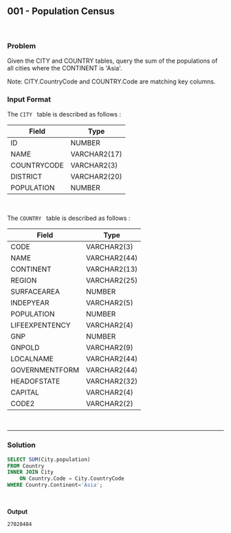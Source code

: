 ## 001 - Population Census
<br>

### Problem
Given the CITY and COUNTRY tables, query the sum of the populations of all cities where the CONTINENT is 'Asia'.

Note: CITY.CountryCode and COUNTRY.Code are matching key columns.


### Input Format

The `CITY ` table is described as follows :

|  Field | Type |
|---|---|
| ID  | NUMBER |
| NAME | VARCHAR2(17)   |
| COUNTRYCODE  | VARCHAR2(3)  |
| DISTRICT |  VARCHAR2(20) |
| POPULATION | NUMBER |

<br>

The `COUNTRY ` table is described as follows :

|  Field | Type |
|---|---|
| CODE  | VARCHAR2(3)   |
| NAME | VARCHAR2(44)   |
| CONTINENT | VARCHAR2(13)  |
| REGION  | VARCHAR2(25)  |
| SURFACEAREA | NUMBER |
| INDEPYEAR | VARCHAR2(5) |
| POPULATION | NUMBER |
| LIFEEXPENTENCY | VARCHAR2(4) |
| GNP | NUMBER |
| GNPOLD | VARCHAR2(9) |
| LOCALNAME | VARCHAR2(44) |
| GOVERNMENTFORM | VARCHAR2(44) |
| HEADOFSTATE | VARCHAR2(32) |
| CAPITAL | VARCHAR2(4) |
| CODE2 | VARCHAR2(2) |



<br>

---

### Solution


```SQL
SELECT SUM(City.population)
FROM Country
INNER JOIN City
    ON Country.Code = City.CountryCode
WHERE Country.Continent='Asia';
```

<br>

**Output**

```
27028484
```